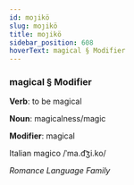 ```yaml
---
id: moȷikö
slug: moȷikö
title: moȷikö
sidebar_position: 608
hoverText: magical § Modifier
---
```


### magical § Modifier

**Verb**: to be magical

**Noun**: magicalness/magic

**Modifier**: magical

Italian magico /ˈma.d͡ʒi.ko/

*Romance Language Family*